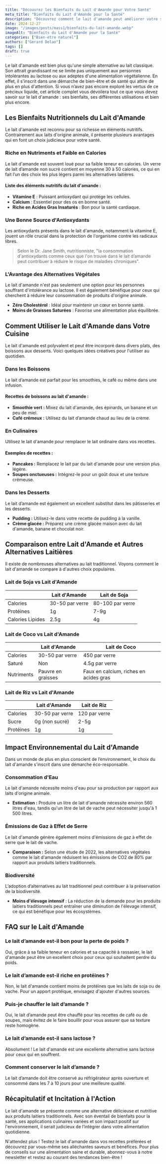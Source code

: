 ```yaml
---
title: "Découvrez les Bienfaits du Lait d'Amande pour Votre Santé"
meta_title: "Bienfaits du Lait d'Amande pour la Santé"
description: "Découvrez comment le lait d'amande peut améliorer votre santé avec ses bienfaits nutritionnels et ses alternatives véganes."
date: 2024-12-27
image: "/images/posts/mass1/bienfaits-du-lait-amande.webp"
imageAlt: "Bienfaits du Lait d'Amande pour la Santé"
categories: ["Bien-etre naturel"]
authors: ["Gerard Delao"]
tags: []
draft: true
---
```


Le lait d'amande est bien plus qu'une simple alternative au lait classique. Son attrait grandissant ne se limite pas uniquement aux personnes intolérantes au lactose ou aux adeptes d'une alimentation végétalienne. En effet, il s'inscrit dans une démarche de bien-être et de santé qui attire de plus en plus d'attention. Si vous n’avez pas encore exploré les vertus de ce précieux liquide, cet article complet vous dévoilera tout ce que vous devez savoir sur le lait d'amande : ses bienfaits, ses différentes utilisations et bien plus encore.

## Les Bienfaits Nutritionnels du Lait d'Amande

Le lait d'amande est reconnu pour sa richesse en éléments nutritifs. Contrairement aux laits d'origine animale, il présente plusieurs avantages qui en font un choix judicieux pour votre santé.

### Riche en Nutriments et Faible en Calories

Le lait d'amande est souvent loué pour sa faible teneur en calories. Un verre de lait d’amande non sucré contient en moyenne 30 à 50 calories, ce qui en fait l’un des choix les plus légers parmi les alternatives laitières. 

#### Liste des éléments nutritifs du lait d'amande :

- **Vitamine E** : Puissant antioxydant qui protège les cellules.
- **Calcium** : Essentiel pour des os en bonne santé.
- **Riche en Acides Gras Insaturés** : Bon pour la santé cardiaque.

### Une Bonne Source d'Antioxydants

Les antioxydants présents dans le lait d'amande, notamment la vitamine E, jouent un rôle crucial dans la protection de l'organisme contre les radicaux libres.

> Selon le Dr. Jane Smith, nutritionniste, "la consommation d'antioxydants comme ceux que l'on trouve dans le lait d’amande peut contribuer à réduire le risque de maladies chroniques".

### L'Avantage des Alternatives Végétales

Le lait d'amande n'est pas seulement une option pour les personnes souffrant d'intolérance au lactose. Il est également bénéfique pour ceux qui cherchent à réduire leur consommation de produits d'origine animale.

- **Zéro Cholestérol** : Idéal pour maintenir un cœur en bonne santé.
- **Moins de Graisses Saturées** : Favorise une alimentation plus équilibrée.

## Comment Utiliser le Lait d'Amande dans Votre Cuisine

Le lait d'amande est polyvalent et peut être incorporé dans divers plats, des boissons aux desserts. Voici quelques idées créatives pour l'utiliser au quotidien.

### Dans les Boissons

Le lait d’amande est parfait pour les smoothies, le café ou même dans une infusion.

#### Recettes de boissons au lait d'amande :

- **Smoothie vert :** Mixez du lait d'amande, des épinards, un banane et un peu de miel.
- **Café crémeux :** Utilisez du lait d’amande chaud au lieu de la crème. 

### En Culinaires

Utilisez le lait d'amande pour remplacer le lait ordinaire dans vos recettes.

#### Exemples de recettes :

- **Pancakes :** Remplacez le lait par du lait d'amande pour une version plus légère.
- **Soupes onctueuses :** Intégrez-le pour un goût doux et une texture crémeuse.

### Dans les Desserts

Le lait d’amande est également un excellent substitut dans les pâtisseries et les desserts.

- **Pudding :** Utilisez-le dans votre recette de pudding à la vanille.
- **Crème glacée :** Préparez une crème glacée maison avec du lait d'amande, banane et chocolat noir.

## Comparaison entre Lait d'Amande et Autres Alternatives Laitières

Il existe de nombreuses alternatives au lait traditionnel. Voyons comment le lait d'amande se compare à d'autres choix populaires.

### Lait de Soja vs Lait d'Amande

|               | Lait d'Amande       | Lait de Soja        |
|---------------|---------------------|---------------------|
| Calories      | 30-50 par verre     | 80-100 par verre    |
| Protéines     | 1g                  | 7-9g                |
| Calories Lipides| 2.5g                | 4g                  |

### Lait de Coco vs Lait d'Amande

|               | Lait d'Amande       | Lait de Coco        |
|---------------|---------------------|---------------------|
| Calories      | 30-50 par verre     | 450 par verre       |
| Saturé        | Non                 | 4.5g par verre      |
| Nutriments    | Pauvre en graisses  | Faux en calcium, riches en acides gras |

### Lait de Riz vs Lait d'Amande

|               | Lait d'Amande       | Lait de Riz         |
|---------------|---------------------|---------------------|
| Calories      | 30-50 par verre     | 120 par verre       |
| Sucre         | 0g (non sucré)      | 2-5g                |
| Protéines     | 1g                  | 1g                  |

## Impact Environnemental du Lait d'Amande

Dans un monde de plus en plus conscient de l’environnement, le choix du lait d'amande s'inscrit dans une démarche éco-responsable.

### Consommation d'Eau

Le lait d'amande nécessite moins d'eau pour sa production par rapport aux laits d'origine animale. 

- **Estimation :** Produire un litre de lait d'amande nécessite environ 560 litres d'eau, tandis qu'un litre de lait de vache peut nécessiter jusqu'à 1 500 litres.

### Émissions de Gaz à Effet de Serre

Le lait d'amande génère également moins d'émissions de gaz à effet de serre que le lait de vache.

- **Comparaison :** Selon une étude de 2022, les alternatives végétales comme le lait d'amande réduisent les émissions de CO2 de 80% par rapport aux produits laitiers traditionnels.

### Biodiversité

L’adoption d’alternatives au lait traditionnel peut contribuer à la préservation de la biodiversité.

- **Moins d'élevage intensif** : La réduction de la demande pour les produits laitiers traditionnels peut entraîner une diminution de l'élevage intensif, ce qui est bénéfique pour les écosystèmes.

## FAQ sur le Lait d'Amande

### Le lait d’amande est-il bon pour la perte de poids ?

Oui, grâce à sa faible teneur en calories et sa capacité à rassasier, le lait d'amande peut être un excellent choix pour ceux qui souhaitent perdre du poids.

### Le lait d’amande est-il riche en protéines ?

Non, le lait d'amande contient moins de protéines que les laits de soja ou de vache. Pour un apport protéique, envisagez d'ajouter d'autres sources.

### Puis-je chauffer le lait d’amande ?

Oui, le lait d’amande peut être chauffé pour les recettes de café ou de soupes, mais évitez de le faire bouillir pour vous assurer que sa texture reste homogène.

### Le lait d’amande est-il sans lactose ?

Absolument ! Le lait d'amande est une excellente alternative sans lactose pour ceux qui en souffrent.

### Comment conserver le lait d’amande ?

Le lait d’amande doit être conservé au réfrigérateur après ouverture et consommé dans les 7 à 10 jours pour une meilleure qualité.

## Récapitulatif et Incitation à l'Action

Le lait d'amande se présente comme une alternative délicieuse et nutritive aux produits laitiers traditionnels. Avec son éventail de bienfaits pour la santé, ses applications culinaires variées et son impact positif sur l'environnement, il serait judicieux de l’intégrer dans votre alimentation quotidienne.

N'attendez plus ! Testez le lait d'amande dans vos recettes préférées et découvrez par vous-même ses alléchantes saveurs et bénéfices. Pour plus de conseils sur une alimentation saine et durable, abonnez-vous à notre newsletter et restez au courant des tendances bien-être !

